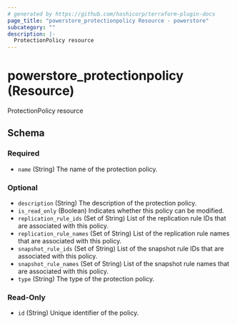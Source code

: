 ```yaml
---
# generated by https://github.com/hashicorp/terraform-plugin-docs
page_title: "powerstore_protectionpolicy Resource - powerstore"
subcategory: ""
description: |-
  ProtectionPolicy resource
---
```


# powerstore_protectionpolicy (Resource)

ProtectionPolicy resource



<!-- schema generated by tfplugindocs -->
## Schema

### Required

- `name` (String) The name of the protection policy.

### Optional

- `description` (String) The description of the protection policy.
- `is_read_only` (Boolean) Indicates whether this policy can be modified.
- `replication_rule_ids` (Set of String) List of the replication rule IDs that are associated with this policy.
- `replication_rule_names` (Set of String) List of the replication rule names that are associated with this policy.
- `snapshot_rule_ids` (Set of String) List of the snapshot rule IDs that are associated with this policy.
- `snapshot_rule_names` (Set of String) List of the snapshot rule names that are associated with this policy.
- `type` (String) The type of the protection policy.

### Read-Only

- `id` (String) Unique identifier of the policy.


